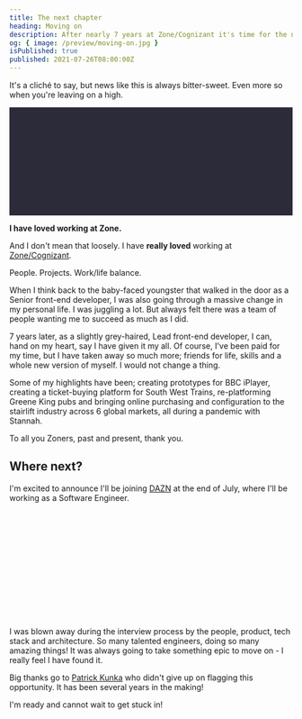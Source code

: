 ```yaml
---
title: The next chapter
heading: Moving on
description: After nearly 7 years at Zone/Cognizant it's time for the next step on my career path.
og: { image: /preview/moving-on.jpg }
isPublished: true
published: 2021-07-26T08:00:00Z
---
```


<script>
  import Dazn from '$lib/icons/Dazn.svelte';
  import Zone from '$lib/icons/Zone.svelte';
</script>

It's a cliché to say, but news like this is always bitter-sweet. Even more so when you're leaving on a high.

<div class="wrap zone offset">
  <Zone />
</div>

**I have loved working at Zone.**

And I don't mean that loosely. I have **really loved** working at [Zone/Cognizant](https://zonedigital.com).

People. Projects. Work/life balance.

When I think back to the baby-faced youngster that walked in the door as a Senior front-end developer, I was also going through a massive change in my personal life. I was juggling a lot. But always felt there was a team of people wanting me to succeed as much as I did.

7 years later, as a slightly grey-haired, Lead front-end developer, I can, hand on my heart, say I have given it my all. Of course, I've been paid for my time, but I have taken away so much more; friends for life, skills and a whole new version of myself. I would not change a thing.

Some of my highlights have been; creating prototypes for BBC iPlayer, creating a ticket-buying platform for South West Trains, re-platforming Greene King pubs and bringing online purchasing and configuration to the stairlift industry across 6 global markets, all during a pandemic with Stannah.

To all you Zoners, past and present, thank you.

## Where next?

I'm excited to announce I'll be joining [DAZN](https://www.dazn.com/) at the end of July, where I'll be working as a Software Engineer.

<div class="wrap dazn offset">
  <Dazn />
</div>

I was blown away during the interview process by the people, product, tech stack and architecture. So many talented engineers, doing so many amazing things! It was always going to take something epic to move on - I really feel I have found it.

Big thanks go to [Patrick Kunka](https://www.linkedin.com/in/patrickkunka) who didn't give up on flagging this opportunity. It has been several years in the making!

I'm ready and cannot wait to get stuck in!

<style>
  .wrap {
    align-content: center;
    align-items: center;
    border-radius: var(--space-xxs);
    display: grid;
    grid-template-columns: minmax(10rem, 20vmin);
    grid-template-rows: minmax(10rem, 20vmin);
    justify-content: center;
    justify-items: center;
    padding: var(--space-xl);
  }

  .zone {
    background-color: #2c2b39;
  }

  .dazn {
    background-color: var(--color-black);
  }
</style>
